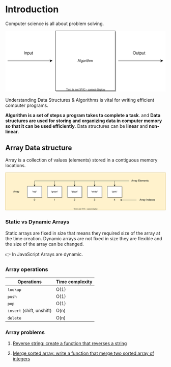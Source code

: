 # Introduction

Computer science is all about problem solving.

![Problem Solving](https://github.com/SandeepTheDev/data-structures-and-algorithms/blob/main/assets/computer-science.svg)

Understanding Data Structures & Algorithms is vital for writing efficient computer programs.

**Algorithm is a set of steps a program takes to complete a task**. and **Data structures are used for storing and organizing data in computer memory so that it can be used efficiently**. Data structures can be **linear** and **non-linear**.

## Array Data structure

Array is a collection of values (elements) stored in a contiguous memory locations.

![Array data structure](https://github.com/SandeepTheDev/data-structures-and-algorithms/blob/main/assets/array-1.svg)

### Static vs Dynamic Arrays

Static arrays are fixed in size that means they required size of the array at the time creation. Dynamic arrays are not fixed in size they are flexible and the size of the array can be changed.

👉 In JavaScript Arrays are dynamic.

### Array operations

| Operations                | Time complexity |
| ------------------------- | --------------- |
| `lookup`                  | O(1)            |
| `push`                    | O(1)            |
| `pop`                     | O(1)            |
| `insert` (shift, unshift) | O(n)            |
| `delete`                  | O(n)            |

### Array problems

1. [Reverse string: create a function that reverses a string](https://github.com/SandeepTheDev/data-structures-and-algorithms/blob/main/data-structures/01-array/exercise/reverse_string.js)

2. [Merge sorted array: write a function that merge two sorted array of integers](https://github.com/SandeepTheDev/data-structures-and-algorithms/blob/main/data-structures/01-array/exercise/merge_sorted_array.js)

